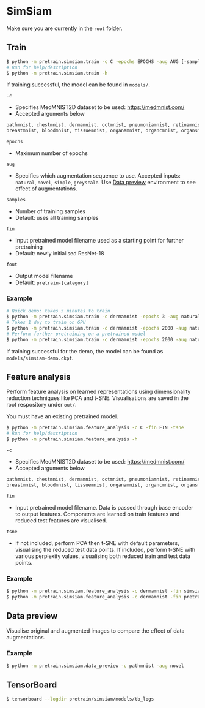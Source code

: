 # SimSiam

Make sure you are currently in the `root` folder.

## Train

```bash
$ python -m pretrain.simsiam.train -c C -epochs EPOCHS -aug AUG [-samples SAMPLES] [-fin FIN] [-fout FOUT]
# Run for help/description
$ python -m pretrain.simsiam.train -h
```

If training successful, the model can be found in `models/`.

`-c`
- Specifies MedMNIST2D dataset to be used: https://medmnist.com/
- Accepted arguments below
```py
pathmnist, chestmnist, dermamnist, octmnist, pneumoniamnist, retinamnist, 
breastmnist, bloodmnist, tissuemnist, organamnist, organcmnist, organsmnist
```

`epochs`
- Maximum number of epochs

`aug`
- Specifies which augmentation sequence to use. Accepted inputs: `natural`,
  `novel`, `simple`, `greyscale`. Use [Data preview](#data-preview) environment
  to see effect of augmentations.

`samples`
- Number of training samples
- Default: uses all training samples

`fin`
- Input pretrained model filename used as a starting point for further
  pretraining
- Default: newly initialised ResNet-18

`fout`
- Output model filename
- Default: `pretrain-[category]`

### Example

```bash
# Quick demo: takes 5 minutes to train
$ python -m pretrain.simsiam.train -c dermamnist -epochs 3 -aug natural -samples 20 -fout simsiam-demo
# Takes 1 day to train on GPU
$ python -m pretrain.simsiam.train -c dermamnist -epochs 2000 -aug natural
# Perform further pretraining on a pretrained model
$ python -m pretrain.simsiam.train -c dermamnist -epochs 2000 -aug natural -fin pretrain-dermamnist
```

If training successful for the demo, the model can be found as
`models/simsiam-demo.ckpt`.

## Feature analysis

Perform feature analysis on learned representations using dimensionality
reduction techniques like PCA and t-SNE. Visualisations are saved in the root
respository under `out/`.

You must have an existing pretrained model.

```bash
$ python -m pretrain.simsiam.feature_analysis -c C -fin FIN -tsne
# Run for help/description
$ python -m pretrain.simsiam.feature_analysis -h
```

`-c`
- Specifies MedMNIST2D dataset to be used: https://medmnist.com/
- Accepted arguments below
```py
pathmnist, chestmnist, dermamnist, octmnist, pneumoniamnist, retinamnist, 
breastmnist, bloodmnist, tissuemnist, organamnist, organcmnist, organsmnist
```

`fin`
- Input pretrained model filename. Data is passed through base encoder to output
  features. Components are learned on train features and reduced test features
  are visualised.

`tsne`
- If not included, perform PCA then t-SNE with default parameters, visualising
  the reduced test data points. If included, perform t-SNE with various
  perplexity values, visualising both reduced train and test data points.

### Example

```bash
$ python -m pretrain.simsiam.feature_analysis -c dermamnist -fin simsiam-demo
$ python -m pretrain.simsiam.feature_analysis -c dermamnist -fin pretrain-dermamnist -tsne
```

## Data preview

Visualise original and augmented images to compare the effect of data
augmentations.

### Example

```bash
$ python -m pretrain.simsiam.data_preview -c pathmnist -aug novel
```

## TensorBoard

```bash
$ tensorboard --logdir pretrain/simsiam/models/tb_logs
```
